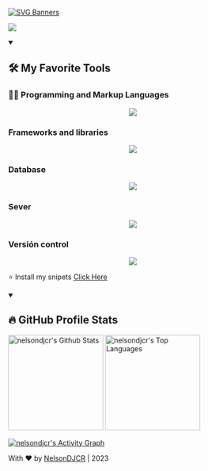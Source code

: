 [![SVG Banners](https://svg-banners.vercel.app/api?type=typeWriter&text1=NelsonDJCR%20|%20Full%20Stack%20Developer%20%E2%9D%A4%20&width=900&height=110)](https://github.com/Akshay090/svg-banners)

![](https://komarev.com/ghpvc/?username=nelsondjcr)



<details open> 
  
  <summary><h2>🛠️ My Favorite Tools</h2></summary>
  
  <!-- Some badges are from https://github.com/Ileriayo/markdown-badges -->

  <h3>👨‍💻 Programming and Markup Languages</h3>

  <p align="center">
    <a href="https://skillicons.dev">
      <img src="https://skillicons.dev/icons?i=js,php,py" />
    </a>
  </p>

  <h3>Frameworks and libraries</h3>
  
  <p align="center">
    <a href="https://skillicons.dev">
      <img src="https://skillicons.dev/icons?i=laravel,django,react,vue,bootstrap,jquery" />
    </a>
  </p>
  <h3>Database</h3>
  
  <p align="center">
    <a href="https://skillicons.dev">
      <img src="https://skillicons.dev/icons?i=sqlite,mongo,mysql,postgres" />
    </a>
  </p>
  <h3>Sever</h3>
  
  <p align="center">
    <a href="https://skillicons.dev">
      <img src="https://skillicons.dev/icons?i=aws" />
    </a>
  </p>
  <h3>Versión control</h3>
  
  <p align="center">
    <a href="https://skillicons.dev">
      <img src="https://skillicons.dev/icons?i=git,github,gitlab" />
    </a>
  </p>
  
</details>



⭐ Install my snipets
[Click Here](https://github.com/NelsonDJCR/snippets)



<details open> 
  <summary><h2>🔥 GitHub Profile Stats</h2></summary>
<!-- https://github.com/anuraghazra/github-readme-stats -->

  <a href="https://github.com/anuraghazra/github-readme-stats"><img alt="nelsondjcr's Github Stats" src="https://denvercoder1-github-readme-stats.vercel.app/api/?username=nelsondjcr&show_icons=true&include_all_commits=true&count_private=true&theme=react&hide_border=true&bg_color=1F222E&title_color=F85D7F&icon_color=F8D866" height="192px"/></a>
  <a href="https://github.com/anuraghazra/github-readme-stats"><img alt="nelsondjcr's Top Languages" src="https://github-readme-stats.vercel.app/api/top-langs/?username=nelsondjcr&langs_count=8&layout=compact&theme=react&hide_border=true&bg_color=1F222E&title_color=F85D7F&icon_color=F8D866&hide=Jupyter%20Notebook" height="192px"/></a>
  <br/>
  
  <!-- https://github.com/ashutosh00710/github-readme-activity-graph -->


  <a href="https://github.com/nelsondjcr/github-readme-activity-graph"><img alt="nelsondjcr's Activity Graph" src="https://github-readme-activity-graph.cyclic.app/graph/?username=nelsondjcr&bg_color=1F222E&color=F8D866&line=F85D7F&point=FFFFFF&hide_border=true" /></a>
  
</details>





With ❤ by [NelsonDJCR](http://nelsondjcr.com) | 2023
